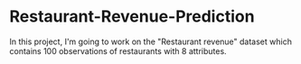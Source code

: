 # Restaurant-Revenue-Prediction
In this project, I'm going to work on the "Restaurant revenue" dataset which contains 100 observations of restaurants with 8 attributes.
